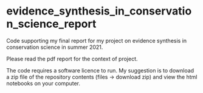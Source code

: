 # evidence_synthesis_in_conservation_science_report
Code supporting my final report for my project on evidence synthesis in conservation science in summer 2021.

Please read the pdf report for the context of project.

The code requires a software licence to run. My suggestion is to download a zip file of the repository contents (files -> download zip) and view the html notebooks on your computer.
